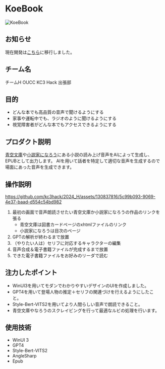 # KoeBook

![KoeBook](https://kc3.me/cms/wp-content/uploads/2023/11/2b1b6d9083182c0ce0aeb60000b4d7a7.png)
<!-- プロダクト名・イメージ画像を差し変えてください -->


## お知らせ  
現在開発は[こちら](https://github.com/OUCC/KoeBook)に移行しました。

## チーム名
チームH OUCC KC3 Hack 出張部


## 目的

- どんな本でも高品質の音声で聞けるようにする
- 家事や運転中でも、ラジオのように聞けるようにする
- 視覚障害者がどんな本でもアクセスできるようにする

## プロダクト説明
[青空文庫](https://www.aozora.gr.jp/)や[小説家になろう](https://syosetu.com/)にある小説の読み上げ音声をAIによって生成し、EPUBとして出力します。
AIを用いて話者を特定して適切な音声を生成するので場面にあった音声を生成できます。


## 操作説明

https://github.com/kc3hack/2024_H/assets/130837816/5c99b093-9069-4e37-baad-d554c54bd982

1. 最初の画面で音声朗読させたい青空文庫か小説家になろうの作品のリンクを張る
   - 青空文庫は図書カードページのxhtmlファイルのリンク
   - 小説家になろうは目次のページ
2. GPTの解析が終わるまで放置
3. （やりたい人は）セリフに対応するキャラクターの編集
4. 音声合成＆電子書籍ファイルが完成するまで放置
5. できた電子書籍ファイルをお好みのリーダで読む

## 注力したポイント

- WinUI3を用いてモダンでわかりやすいデザインのUIを作成しました。
- GPT4を用いて登場人物の推定＋セリフの関連づけを行えるようにしたこと。
- Style-Bert-VITS2を用いてより人間らしい音声で朗読できること。
- 青空文庫やなろうのスクレイビングを行って最適なルビの処理を行います。

## 使用技術

- WinUI 3
- GPT4
- Style-Bert-VITS2
- AngleSharp
- Epub

